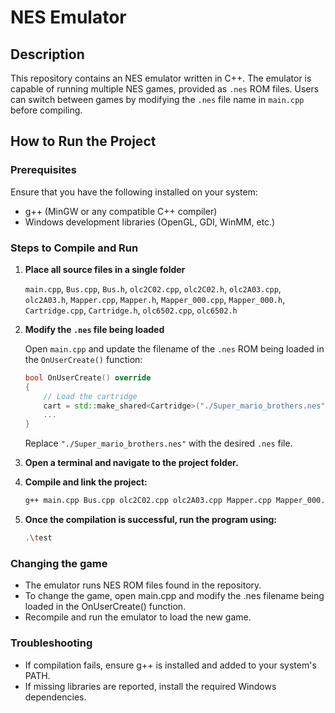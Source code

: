 # NES Emulator

## Description

This repository contains an NES emulator written in C++. The emulator is capable of running multiple NES games, provided as `.nes` ROM files. Users can switch between games by modifying the `.nes` file name in `main.cpp` before compiling.

## How to Run the Project

### Prerequisites

Ensure that you have the following installed on your system:
- g++ (MinGW or any compatible C++ compiler)
- Windows development libraries (OpenGL, GDI, WinMM, etc.)

### Steps to Compile and Run

1. **Place all source files in a single folder**

   `main.cpp`, `Bus.cpp`, `Bus.h`, `olc2C02.cpp`, `olc2C02.h`, `olc2A03.cpp`, `olc2A03.h`, `Mapper.cpp`, `Mapper.h`,  `Mapper_000.cpp`, `Mapper_000.h`, `Cartridge.cpp`, `Cartridge.h`, `olc6502.cpp`, `olc6502.h`

3. **Modify the `.nes` file being loaded**

   Open `main.cpp` and update the filename of the `.nes` ROM being loaded in the `OnUserCreate()` function:
     ```cpp
     bool OnUserCreate() override
     {
         // Load the cartridge
         cart = std::make_shared<Cartridge>("./Super_mario_brothers.nes");
         ...
     }
     ```
   Replace `"./Super_mario_brothers.nes"` with the desired `.nes` file.

4. **Open a terminal and navigate to the project folder.**

5. **Compile and link the project:**
   ```sh
   g++ main.cpp Bus.cpp olc2C02.cpp olc2A03.cpp Mapper.cpp Mapper_000.cpp Cartridge.cpp olc6502.cpp -o test -lopengl32 -lglu32 -lgdi32 -luser32 -lgdiplus -lshlwapi -ldwmapi -lwinmm
6. **Once the compilation is successful, run the program using:**
   ```sh
   .\test

### Changing the game

- The emulator runs NES ROM files found in the repository.
- To change the game, open main.cpp and modify the .nes filename being loaded in the OnUserCreate() function.
- Recompile and run the emulator to load the new game.

### Troubleshooting

- If compilation fails, ensure g++ is installed and added to your system's PATH.
- If missing libraries are reported, install the required Windows dependencies.
